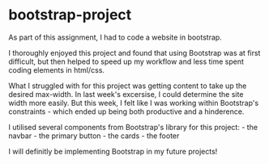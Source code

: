 # bootstrap-project

As part of this assignment, I had to code a website in bootstrap.

I thoroughly enjoyed this project and found that using Bootstrap was at first difficult, but then helped to speed up my workflow and less time spent coding elements in html/css.

What I struggled with for this project was getting content to take up the desired max-width. In last week's excersise, I could determine the site width more easily. But this week, I felt like I was working within Bootstrap's constraints - which ended up being both productive and a hinderence. 

I utilised several components from Bootstrap's library for this project: 
    - the navbar
    - the primary button 
    - the cards
    - the footer

I will definitly be implementing Bootstrap in my future projects!